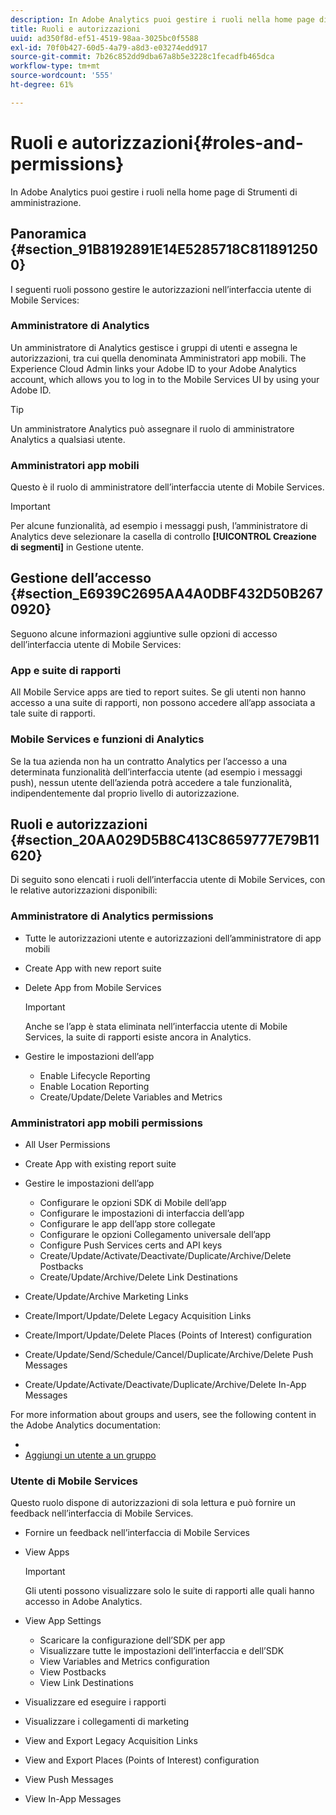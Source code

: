 ```yaml
---
description: In Adobe Analytics puoi gestire i ruoli nella home page di Strumenti di amministrazione.
title: Ruoli e autorizzazioni
uuid: ad350f8d-ef51-4519-98aa-3025bc0f5588
exl-id: 70f0b427-60d5-4a79-a8d3-e03274edd917
source-git-commit: 7b26c852dd9dba67a8b5e3228c1fecadfb465dca
workflow-type: tm+mt
source-wordcount: '555'
ht-degree: 61%

---
```


# Ruoli e autorizzazioni{#roles-and-permissions}

In Adobe Analytics puoi gestire i ruoli nella home page di Strumenti di amministrazione.

## Panoramica {#section_91B8192891E14E5285718C8118912500}

I seguenti ruoli possono gestire le autorizzazioni nell’interfaccia utente di Mobile Services:

### Amministratore di Analytics

Un amministratore di Analytics gestisce i gruppi di utenti e assegna le autorizzazioni, tra cui quella denominata Amministratori app mobili. The Experience Cloud Admin links your Adobe ID to your Adobe Analytics account, which allows you to log in to the Mobile Services UI by using your Adobe ID. [](https://experienceleague.adobe.com/docs/core-services/interface/administration/admin-getting-started.html?lang=it)

>[!TIP]
>
>Un amministratore Analytics può assegnare il ruolo di amministratore Analytics a qualsiasi utente.

### Amministratori app mobili

Questo è il ruolo di amministratore dell’interfaccia utente di Mobile Services.

>[!IMPORTANT]
>
>Per alcune funzionalità, ad esempio i messaggi push, l’amministratore di Analytics deve selezionare la casella di controllo **[!UICONTROL Creazione di segmenti]** in Gestione utente.

## Gestione dell’accesso {#section_E6939C2695AA4A0DBF432D50B2670920}

Seguono alcune informazioni aggiuntive sulle opzioni di accesso dell’interfaccia utente di Mobile Services:

### App e suite di rapporti

All Mobile Service apps are tied to report suites. Se gli utenti non hanno accesso a una suite di rapporti, non possono accedere all’app associata a tale suite di rapporti.

### Mobile Services e funzioni di Analytics

Se la tua azienda non ha un contratto Analytics per l’accesso a una determinata funzionalità dell’interfaccia utente (ad esempio i messaggi push), nessun utente dell’azienda potrà accedere a tale funzionalità, indipendentemente dal proprio livello di autorizzazione.

## Ruoli e autorizzazioni {#section_20AA029D5B8C413C8659777E79B11620}

Di seguito sono elencati i ruoli dell’interfaccia utente di Mobile Services, con le relative autorizzazioni disponibili:

### Amministratore di Analytics permissions

* Tutte le autorizzazioni utente e autorizzazioni dell’amministratore di app mobili
* Create App with new report suite
* Delete App from Mobile Services

   >[!IMPORTANT]
   >
   >Anche se l’app è stata eliminata nell’interfaccia utente di Mobile Services, la suite di rapporti esiste ancora in Analytics.

* Gestire le impostazioni dell’app

   * Enable Lifecycle Reporting
   * Enable Location Reporting
   * Create/Update/Delete Variables and Metrics

### Amministratori app mobili permissions

* All User Permissions
* Create App with existing report suite
* Gestire le impostazioni dell’app

   * Configurare le opzioni SDK di Mobile dell’app
   * Configurare le impostazioni di interfaccia dell’app
   * Configurare le app dell’app store collegate
   * Configurare le opzioni Collegamento universale dell’app
   * Configure Push Services certs and API keys
   * Create/Update/Activate/Deactivate/Duplicate/Archive/Delete Postbacks
   * Create/Update/Archive/Delete Link Destinations

* Create/Update/Archive Marketing Links
* Create/Import/Update/Delete Legacy Acquisition Links
* Create/Import/Update/Delete Places (Points of Interest) configuration
* Create/Update/Send/Schedule/Cancel/Duplicate/Archive/Delete Push Messages
* Create/Update/Activate/Deactivate/Duplicate/Archive/Delete In-App Messages

For more information about groups and users, see the following content in the Adobe Analytics documentation:

* [](https://experienceleague.adobe.com/docs/analytics/admin/admin-console/home.html?lang=it)
* [Aggiungi un utente a un gruppo](https://experienceleague.adobe.com/docs/analytics/admin/admin-console/home.html)

### Utente di Mobile Services

Questo ruolo dispone di autorizzazioni di sola lettura e può fornire un feedback nell’interfaccia di Mobile Services.

* Fornire un feedback nell’interfaccia di Mobile Services
* View Apps

   >[!IMPORTANT]
   >
   >Gli utenti possono visualizzare solo le suite di rapporti alle quali hanno accesso in Adobe Analytics.

* View App Settings

   * Scaricare la configurazione dell’SDK per app
   * Visualizzare tutte le impostazioni dell’interfaccia e dell’SDK
   * View Variables and Metrics configuration
   * View Postbacks
   * View Link Destinations

* Visualizzare ed eseguire i rapporti
* Visualizzare i collegamenti di marketing
* View and Export Legacy Acquisition Links
* View and Export Places (Points of Interest) configuration
* View Push Messages
* View In-App Messages

